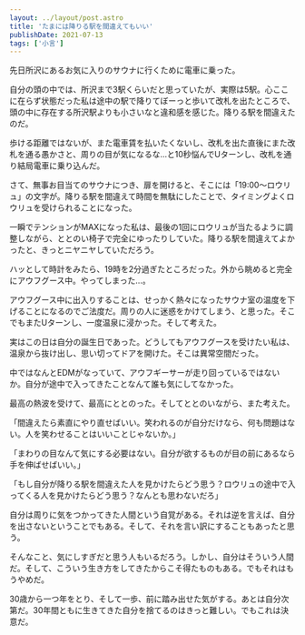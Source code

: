 ```yaml
---
layout: ../layout/post.astro
title: 'たまには降りる駅を間違えてもいい'
publishDate: 2021-07-13
tags: ['小言']
---
```


先日所沢にあるお気に入りのサウナに行くために電車に乗った。

自分の頭の中では、所沢まで3駅くらいだと思っていたが、実際は5駅。心ここに在らず状態だった私は途中の駅で降りてぼーっと歩いて改札を出たところで、頭の中に存在する所沢駅よりも小さいなと違和感を感じた。降りる駅を間違えたのだ。

歩ける距離ではないが、また電車賃を払いたくないし、改札を出た直後にまた改札を通る愚かさと、周りの目が気になるな…と10秒悩んでUターンし、改札を通り結局電車に乗り込んだ。

さて、無事お目当てのサウナにつき、扉を開けると、そこには「19:00〜ロウリュ」の文字が。降りる駅を間違えて時間を無駄にしたことで、タイミングよくロウリュを受けられることになった。

一瞬でテンションがMAXになった私は、最後の1回にロウリュが当たるように調整しながら、ととのい椅子で完全にゆったりしていた。降りる駅を間違えてよかったと、きっとニヤニヤしていただろう。

ハッとして時計をみたら、19時を2分過ぎたところだった。外から眺めると完全にアウフグース中。やってしまった…。

アウフグース中に出入りすることは、せっかく熱々になったサウナ室の温度を下げることになるのでご法度だ。周りの人に迷惑をかけてしまう、と思った。そこでもまたUターンし、一度温泉に浸かった。そして考えた。

実はこの日は自分の誕生日であった。どうしてもアウフグースを受けたい私は、温泉から抜け出し、思い切ってドアを開けた。そこは異常空間だった。

中ではなんとEDMがなっていて、アウフギーサーが走り回っているではないか。自分が途中で入ってきたことなんて誰も気にしてなかった。

最高の熱波を受けて、最高にととのった。そしてととのいながら、また考えた。

「間違えたら素直にやり直せばいい。笑われるのが自分だけなら、何も問題はない。人を笑わせることはいいことじゃないか。」

「まわりの目なんて気にする必要はない。自分が欲するものが目の前にあるなら手を伸ばせばいい。」

「もし自分が降りる駅を間違えた人を見かけたらどう思う？ロウリュの途中で入ってくる人を見かけたらどう思う？なんとも思わないだろ」

自分は周りに気をつかってきた人間という自覚がある。それは逆を言えば、自分を出さないということでもある。そして、それを言い訳にすることもあったと思う。

そんなこと、気にしすぎだと思う人もいるだろう。しかし、自分はそういう人間だ。そして、こういう生き方をしてきたからこそ得たものもある。でもそれはもうやめだ。

30歳から一つ年をとり、そして一歩、前に踏み出せた気がする。あとは自分次第だ。30年間ともに生きてきた自分を捨てるのはきっと難しい。でもこれは決意だ。
